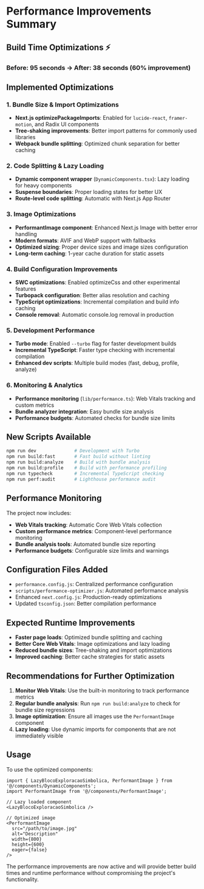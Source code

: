 # Performance Improvements Summary

## Build Time Optimizations ⚡

### Before: 95 seconds → After: 38 seconds (60% improvement)

## Implemented Optimizations

### 1. Bundle Size & Import Optimizations
- **Next.js optimizePackageImports**: Enabled for `lucide-react`, `framer-motion`, and Radix UI components
- **Tree-shaking improvements**: Better import patterns for commonly used libraries
- **Webpack bundle splitting**: Optimized chunk separation for better caching

### 2. Code Splitting & Lazy Loading
- **Dynamic component wrapper** (`DynamicComponents.tsx`): Lazy loading for heavy components
- **Suspense boundaries**: Proper loading states for better UX
- **Route-level code splitting**: Automatic with Next.js App Router

### 3. Image Optimizations
- **PerformantImage component**: Enhanced Next.js Image with better error handling
- **Modern formats**: AVIF and WebP support with fallbacks
- **Optimized sizing**: Proper device sizes and image sizes configuration
- **Long-term caching**: 1-year cache duration for static assets

### 4. Build Configuration Improvements
- **SWC optimizations**: Enabled optimizeCss and other experimental features
- **Turbopack configuration**: Better alias resolution and caching
- **TypeScript optimizations**: Incremental compilation and build info caching
- **Console removal**: Automatic console.log removal in production

### 5. Development Performance
- **Turbo mode**: Enabled `--turbo` flag for faster development builds
- **Incremental TypeScript**: Faster type checking with incremental compilation
- **Enhanced dev scripts**: Multiple build modes (fast, debug, profile, analyze)

### 6. Monitoring & Analytics
- **Performance monitoring** (`lib/performance.ts`): Web Vitals tracking and custom metrics
- **Bundle analyzer integration**: Easy bundle size analysis
- **Performance budgets**: Automated checks for bundle size limits

## New Scripts Available

```bash
npm run dev              # Development with Turbo
npm run build:fast       # Fast build without linting
npm run build:analyze    # Build with bundle analysis
npm run build:profile    # Build with performance profiling
npm run typecheck        # Incremental TypeScript checking
npm run perf:audit       # Lighthouse performance audit
```

## Performance Monitoring

The project now includes:
- **Web Vitals tracking**: Automatic Core Web Vitals collection
- **Custom performance metrics**: Component-level performance monitoring
- **Bundle analysis tools**: Automated bundle size reporting
- **Performance budgets**: Configurable size limits and warnings

## Configuration Files Added

- `performance.config.js`: Centralized performance configuration
- `scripts/performance-optimizer.js`: Automated performance analysis
- Enhanced `next.config.js`: Production-ready optimizations
- Updated `tsconfig.json`: Better compilation performance

## Expected Runtime Improvements

- **Faster page loads**: Optimized bundle splitting and caching
- **Better Core Web Vitals**: Image optimizations and lazy loading
- **Reduced bundle sizes**: Tree-shaking and import optimizations
- **Improved caching**: Better cache strategies for static assets

## Recommendations for Further Optimization

1. **Monitor Web Vitals**: Use the built-in monitoring to track performance metrics
2. **Regular bundle analysis**: Run `npm run build:analyze` to check for bundle size regressions
3. **Image optimization**: Ensure all images use the `PerformantImage` component
4. **Lazy loading**: Use dynamic imports for components that are not immediately visible

## Usage

To use the optimized components:

```tsx
import { LazyBlocoExploracaoSimbolica, PerformantImage } from '@/components/DynamicComponents';
import PerformantImage from '@/components/PerformantImage';

// Lazy loaded component
<LazyBlocoExploracaoSimbolica />

// Optimized image
<PerformantImage
  src="/path/to/image.jpg"
  alt="Description"
  width={800}
  height={600}
  eager={false}
/>
```

The performance improvements are now active and will provide better build times and runtime performance without compromising the project's functionality.
